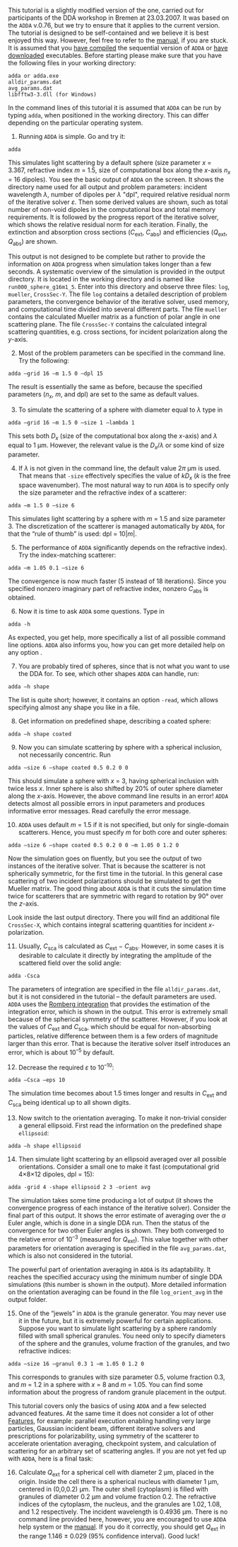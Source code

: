 This tutorial is a slightly modified version of the one, carried out for participants of the DDA workshop in Bremen at 23.03.2007. It was based on the `ADDA` v.0.76, but we try to ensure that it applies to the current version. The tutorial is designed to be self-contained and we believe it is best enjoyed this way. However, feel free to refer to the [manual](http://a-dda.googlecode.com/svn/trunk/doc/manual.pdf), if you are stuck. It is assumed that you [have compiled](CompilingADDA.md) the sequential version of `ADDA` or [have downloaded](Downloads.md) executables. Before starting please make sure that you have the following files in your working directory:
```
adda or adda.exe
alldir_params.dat
avg_params.dat
libfftw3-3.dll (for Windows)
```
In the command lines of this tutorial it is assumed that `ADDA` can be run by typing `adda`, when positioned in the working directory. This can differ depending on the particular operating system.

1. Running `ADDA` is simple. Go and try it:

  ```
adda
```
  This simulates light scattering by a default sphere (size parameter _x_ = 3.367, refractive index _m_ = 1.5, size of computational box along the _x_-axis _n<sub>x</sub>_ = 16 dipoles). You see the basic output of `ADDA` on the screen. It shows the directory name used for all output and problem parameters: incident wavelength _λ_, number of dipoles per _λ_ "dpl", required relative residual norm of the iterative solver _ε_. Then some derived values are shown, such as total number of non-void dipoles in the computational box and total memory requirements. It is followed by the progress report of the iterative solver, which shows the relative residual norm for each iteration. Finally, the extinction and absorption cross sections (_C_<sub>ext</sub>, _C_<sub>abs</sub>) and efficiencies (_Q_<sub>ext</sub>, _Q_<sub>abs</sub>) are shown.

  This output is not designed to be complete but rather to provide the information on `ADDA` progress when simulation takes longer than a few seconds. A systematic overview of the simulation is provided in the output directory. It is located in the working directory and is named like `run000_sphere_g16m1_5`. Enter into this directory and observe three files: `log`, `mueller`, `CrossSec-Y`. The file `log` contains a detailed description of problem parameters, the convergence behavior of the iterative solver, used memory, and computational time divided into several different parts. The file `mueller` contains the calculated Mueller matrix as a function of polar angle in one scattering plane. The file `CrossSec-Y` contains the calculated integral scattering quantities, e.g. cross sections, for incident polarization along the _y_-axis.

2. Most of the problem parameters can be specified in the command line. Try the following:

  ```
adda –grid 16 –m 1.5 0 –dpl 15
```
  The result is essentially the same as before, because the specified parameters (_n<sub>x</sub>_, _m_, and dpl) are set to the same as default values.

3. To simulate the scattering of a sphere with diameter equal to _λ_ type in

  ```
adda –grid 16 –m 1.5 0 –size 1 –lambda 1
```
  This sets both _D<sub>x</sub>_ (size of the computational box along the _x_-axis) and _λ_ equal to 1 µm. However, the relevant value is the _D<sub>x</sub>_/_λ_ or some kind of size parameter.

4. If _λ_ is not given in the command line, the default value 2<i>π</i> µm is used. That means that `-size` effectively specifies the value of _kD<sub>x</sub>_ (_k_ is the free space wavenumber). The most natural way to run `ADDA` is to specify only the size parameter and the refractive index of a scatterer:

  ```
adda –m 1.5 0 –size 6
```
  This simulates light scattering by a sphere with _m_ = 1.5 and size parameter 3. The discretization of the scatterer is managed automatically by `ADDA`, for that the “rule of thumb” is used: dpl = 10|_m_|.

5. The performance of `ADDA` significantly depends on the refractive index). Try the index-matching scatterer:

  ```
adda –m 1.05 0.1 –size 6
```
  The convergence is now much faster (5 instead of 18 iterations). Since you specified nonzero imaginary part of refractive index, nonzero _C_<sub>abs</sub> is obtained.

6. Now it is time to ask `ADDA` some questions. Type in

  ```
adda -h
```
  As expected, you get help, more specifically a list of all possible command line options. `ADDA` also informs you, how you can get more detailed help on any option .

7. You are probably tired of spheres, since that is not what you want to use the DDA for. To see, which other shapes `ADDA` can handle, run:

  ```
adda –h shape
```
  The list is quite short; however, it contains an option `-read`, which allows specifying almost any shape you like in a file.

8. Get information on predefined shape, describing a coated sphere:

  ```
adda –h shape coated
```

9. Now you can simulate scattering by sphere with a spherical inclusion, not necessarily concentric. Run

  ```
adda –size 6 –shape coated 0.5 0.2 0 0
```
  This should simulate a sphere with _x_ = 3, having spherical inclusion with twice less _x_. Inner sphere is also shifted by 20% of outer sphere diameter along the _x_-axis. However, the above command line results in an error! `ADDA` detects almost all possible errors in input parameters and produces informative error messages. Read carefully the error message.

10. `ADDA` uses default _m_ = 1.5 if it is not specified, but only for single-domain scatterers. Hence, you must specify _m_ for both core and outer spheres:

  ```
adda –size 6 –shape coated 0.5 0.2 0 0 –m 1.05 0 1.2 0
```
  Now the simulation goes on fluently, but you see the output of two instances of the iterative solver. That is because the scatterer is not spherically symmetric, for the first time in the tutorial. In this general case scattering of two incident polarizations should be simulated to get the Mueller matrix. The good thing about `ADDA` is that it cuts the simulation time twice for scatterers that are symmetric with regard to rotation by 90° over the _z_-axis.

  Look inside the last output directory. There you will find an additional file `CrossSec-X`, which contains integral scattering quantities for incident _x_-polarization.

11. Usually, _C_<sub>sca</sub> is calculated as _C_<sub>ext</sub> − _C_<sub>abs</sub>. However, in some cases it is desirable to calculate it directly by integrating the amplitude of the scattered field over the solid angle:

  ```
adda -Csca
```
  The parameters of integration are specified in the file `alldir_params.dat`, but it is not considered in the tutorial – the default parameters are used. `ADDA` uses the [Romberg integration](http://en.wikipedia.org/wiki/Romberg%27s_method) that provides the estimation of the integration error, which is shown in the output. This error is extremely small because of the spherical symmetry of the scatterer. However, if you look at the values of _C_<sub>ext</sub> and _C_<sub>sca</sub>, which should be equal for non-absorbing particles, relative difference between them is a few orders of magnitude larger than this error. That is because the iterative solver itself introduces an error, which is about 10<sup>–5</sup> by default.

12. Decrease the required _ε_ to 10<sup>–10</sup>:

  ```
adda –Csca –eps 10
```
  The simulation time becomes about 1.5 times longer and results in _C_<sub>ext</sub> and _C_<sub>sca</sub> being identical up to all shown digits.

13. Now switch to the orientation averaging. To make it non-trivial consider a general ellipsoid. First read the information on the predefined shape `ellipsoid`:

  ```
adda –h shape ellipsoid
```

14. Then simulate light scattering by an ellipsoid averaged over all possible orientations. Consider a small one to make it fast (computational grid 4×8×12 dipoles, dpl = 15):

  ```
adda -grid 4 -shape ellipsoid 2 3 -orient avg
```
  The simulation takes some time producing a lot of output (it shows the convergence progress of each instance of the iterative solver). Consider the final part of this output. It shows the error estimate of averaging over the _α_ Euler angle, which is done in a single DDA run. Then the status of the convergence for two other Euler angles is shown. They both converged to the relative error of 10<sup>–3</sup> (measured for _Q_<sub>ext</sub>). This value together with other parameters for orientation averaging is specified in the file `avg_params.dat`, which is also not considered in the tutorial.

  The powerful part of orientation averaging in `ADDA` is its adaptability. It reaches the specified accuracy using the minimum number of single DDA simulations (this number is shown in the output). More detailed information on the orientation averaging can be found in the file `log_orient_avg` in the output folder.

15. One of the “jewels” in `ADDA` is the granule generator. You may never use it in the future, but it is extremely powerful for certain applications. Suppose you want to simulate light scattering by a sphere randomly filled with small spherical granules. You need only to specify diameters of the sphere and the granules, volume fraction of the granules, and two refractive indices:

  ```
adda –size 16 –granul 0.3 1 –m 1.05 0 1.2 0
```
  This corresponds to granules with size parameter 0.5, volume fraction 0.3, and _m_ = 1.2 in a sphere with _x_ = 8 and _m_ = 1.05. You can find some information about the progress of random granule placement in the output.

  This tutorial covers only the basics of using `ADDA` and a few selected advanced features. At the same time it does not consider a lot of other [Features](Features.md), for example: parallel execution enabling handling very large particles, Gaussian incident beam, different iterative solvers and prescriptions for polarizability, using symmetry of the scatterer to accelerate orientation averaging, checkpoint system, and calculation of scattering for an arbitrary set of scattering angles. If you are not yet fed up with `ADDA`, here is a final task:

16. Calculate _Q_<sub>ext</sub> for a spherical cell with diameter 2 µm, placed in the origin. Inside the cell there is a spherical nucleus with diameter 1 µm, centered in (0,0,0.2) µm. The outer shell (cytoplasm) is filled with granules of diameter 0.2 µm and volume fraction 0.2. The refractive indices of the cytoplasm, the nucleus, and the granules are 1.02, 1.08, and 1.2 respectively. The incident wavelength is 0.4936 µm. There is no command line provided here, however, you are encouraged to use `ADDA` help system or the [manual](http://a-dda.googlecode.com/svn/trunk/doc/manual.pdf). If you do it correctly, you should get _Q_<sub>ext</sub> in the range 1.146 ± 0.029 (95% confidence interval). Good luck!
